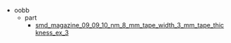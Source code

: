 * oobb
  * part
    * [smd_magazine_09_09_10_nm_8_mm_tape_width_3_mm_tape_thickness_ex_3](oobb/part/smd_magazine_09_09_10_nm_8_mm_tape_width_3_mm_tape_thickness_ex_3)
